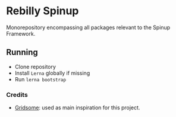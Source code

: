 # Rebilly Spinup

Monorepository encompassing all packages relevant to the Spinup Framework.

## Running

- Clone repository
- Install `Lerna` globally if missing
- Run `lerna bootstrap`

### Credits
- [Gridsome](https://github.com/gridsome/gridsome): used as main inspiration for this project.
